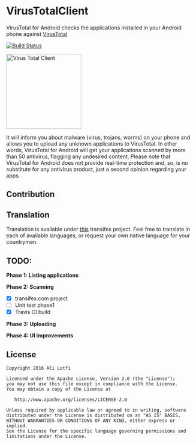 VirusTotalClient
============

VirusTotal for Android checks the applications installed in your Android phone against
[VirusTotal](http://www.virustotal.com)

[![Build Status](https://travis-ci.org/alilotfi/VirusTotalClient.svg?branch=master)](https://travis-ci.org/alilotfi/VirusTotalClient)

<img src="https://rawgit.com/alilotfi/VirusTotalClient/master/app/src/main/res/drawable-xxhdpi/img_logo.png" alt="Virus Total Client" width="200" height="200"/>

It will inform you about malware (virus, trojans, worms) on your phone and allows you to upload any
unknown applications to VirusTotal. In other words, VirusTotal for Android will get your
applications scanned by more than 50 antivirus, flagging any undesired content.
Please note that VirusTotal for Android does not provide real-time protection and, so, is no
substitute for any antivirus product, just a second opinion regarding your apps.

Contribution
-----

## Translation
Translation is available under [this](https://www.transifex.com/virus-total-client/virus-total-client/)
 transifex project. Feel free to translate in each of available languages, or request your own
 native language for your countrymen.

TODO:
--------

**Phase 1: Listing applications**

**Phase 2: Scanning**
- [X] transifex.com project
- [ ] Unit test phase1
- [X] Travis CI build

**Phase 3: Uploading**

**Phase 4: UI improvements**


License
-------

    Copyright 2016 Ali Lotfi

    Licensed under the Apache License, Version 2.0 (the "License");
    you may not use this file except in compliance with the License.
    You may obtain a copy of the License at

       http://www.apache.org/licenses/LICENSE-2.0

    Unless required by applicable law or agreed to in writing, software
    distributed under the License is distributed on an "AS IS" BASIS,
    WITHOUT WARRANTIES OR CONDITIONS OF ANY KIND, either express or implied.
    See the License for the specific language governing permissions and
    limitations under the License.
